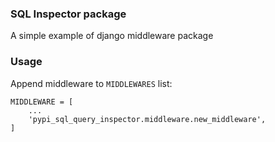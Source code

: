 ### SQL Inspector package
A simple example of django middleware package

### Usage
Append middleware to `MIDDLEWARES` list:
```
MIDDLEWARE = [
    ...
    'pypi_sql_query_inspector.middleware.new_middleware',
]
```

